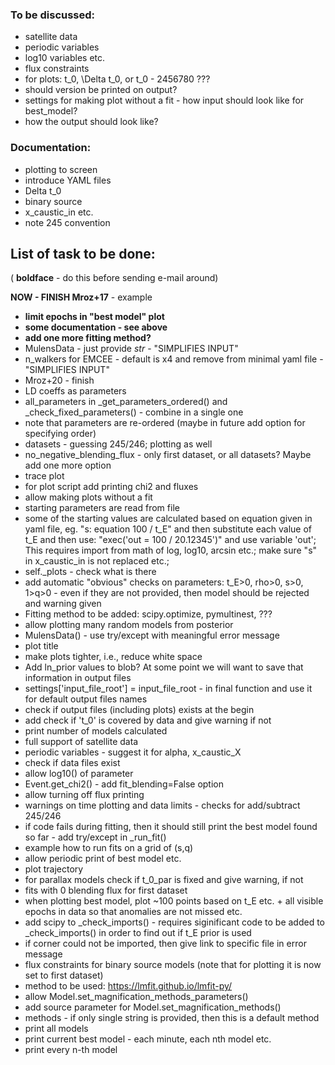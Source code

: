 ### To be discussed:

- satellite data
- periodic variables
- log10 variables etc.
- flux constraints
- for plots: t_0, \Delta t_0, or t_0 - 2456780 ???
- should version be printed on output?
- settings for making plot without a fit - how input should look like for best_model?
- how the output should look like?

### Documentation:
- plotting to screen
- introduce YAML files
- Delta t_0
- binary source
- x_caustic_in etc.
- note 245 convention

## List of task to be done:

( **boldface** - do this before sending e-mail around)

**NOW - FINISH Mroz+17** - example

- **limit epochs in "best model" plot**
- **some documentation - see above**
- **add one more fitting method?**
- MulensData - just provide *str* - "SIMPLIFIES INPUT"
- n_walkers for EMCEE - default is x4 and remove from minimal yaml file - "SIMPLIFIES INPUT"
- Mroz+20 - finish
- LD coeffs as parameters
- all_parameters in _get_parameters_ordered() and _check_fixed_parameters() - combine in a single one
- note that parameters are re-ordered (maybe in future add option for specifying order)
- datasets - guessing 245/246; plotting as well
- no_negative_blending_flux - only first dataset, or all datasets? Maybe add one more option
- trace plot
- for plot script add printing chi2 and fluxes
- allow making plots without a fit
- starting parameters are read from file
- some of the starting values are calculated based on equation given in yaml file, eg. "s: equation 100 / t_E" and then substitute each value of t_E and then use: "exec('out = 100 / 20.12345')" and use variable 'out'; This requires import from math of log, log10, arcsin etc.; make sure "s" in x_caustic_in is not replaced etc.; 
- self._plots - check what is there
- add automatic "obvious" checks on parameters: t_E>0, rho>0, s>0, 1>q>0 - even if they are not provided, then model should be rejected and warning given
- Fitting method to be added: scipy.optimize, pymultinest, ???
- allow plotting many random models from posterior
- MulensData() - use try/except with meaningful error message
- plot title
- make plots tighter, i.e., reduce white space
- Add ln_prior values to blob? At some point we will want to save that information in output files
- settings['input_file_root'] = input_file_root - in final function and use it for default output files names
- check if output files (including plots) exists at the begin
- add check if 't_0' is covered by data and give warning if not
- print number of models calculated
- full support of satellite data
- periodic variables - suggest it for alpha, x_caustic_X
- check if data files exist
- allow log10() of parameter
- Event.get_chi2() - add fit_blending=False option
- allow turning off flux printing
- warnings on time plotting and data limits - checks for add/subtract 245/246
- if code fails during fitting, then it should still print the best model found so far - add try/except in _run_fit()
- example how to run fits on a grid of (s,q)
- allow periodic print of best model etc.
- plot trajectory
- for parallax models check if t_0_par is fixed and give warning, if not
- fits with 0 blending flux for first dataset
- when plotting best model, plot ~100 points based on t_E etc. + all visible epochs in data so that anomalies are not missed etc.
- add scipy to _check_imports() - requires siginificant code to be added to _check_imports() in order to find out if t_E prior is used
- if corner could not be imported, then give link to specific file in error message
- flux constraints for binary source models (note that for plotting it is now set to first dataset)
- method to be used: https://lmfit.github.io/lmfit-py/
- allow Model.set_magnification_methods_parameters()
- add source parameter for Model.set_magnification_methods()
- methods - if only single string is provided, then this is a default method
- print all models
- print current best model - each minute, each nth model etc.
- print every n-th model

